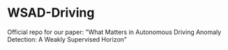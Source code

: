 # WSAD-Driving
Official repo for our paper: "What Matters in Autonomous Driving Anomaly Detection: A Weakly Supervised Horizon"
